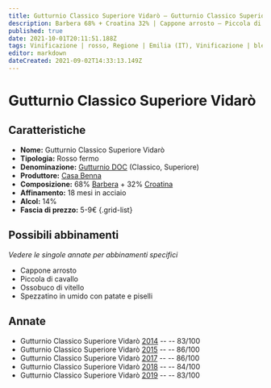 ```yaml
---
title: Gutturnio Classico Superiore Vidarò – Gutturnio Classico Superiore DOC – Casa Benna – Emilia (IT) – 5-9€ – 2★-3★
description: Barbera 68% + Croatina 32% | Cappone arrosto – Piccola di cavallo – Ossobuco di vitello – Spezzatino in umido con patate e piselli 
published: true
date: 2021-10-01T20:11:51.188Z
tags: Vinificazione | rosso, Regione | Emilia (IT), Vinificazione | blend, Vinificazione | frizzante, Valutazioni | 3 stelle, Vitigni | Barbera, Vitigni | Croatina, Prezzi | 5-9€, Alimento | cappone, Cottura | arrosto, Alimento | cavallo, Cottura | piccola, Alimento | vitello, Cottura | in umido, Aromatizzazione | con patate e piselli 
editor: markdown
dateCreated: 2021-09-02T14:33:13.149Z
---
```


# Gutturnio Classico Superiore Vidarò 

## Caratteristiche
- **Nome:** Gutturnio Classico Superiore Vidarò 
- **Tipologia:** Rosso fermo
- **Denominazione:** [Gutturnio DOC](/denominazioni/Italia/Emilia/DOC-Gutturnio) (Classico, Superiore)
- **Produttore:** [Casa Benna](/produttori/Italia/Emilia/Casa-Benna) 
- **Composizione:** 68% [Barbera](/vitigni/Italia/bacca-nera/barbera) + 32% [Croatina](/vitigni/Italia/bacca-nera/croatina)
- **Affinamento:** 18 mesi in acciaio
- **Alcol:** 14%
- **Fascia di prezzo:** 5-9€
{.grid-list}

## Possibili abbinamenti
*Vedere le singole annate per abbinamenti specifici*

- Cappone arrosto
- Piccola di cavallo 
- Ossobuco di vitello
- Spezzatino in umido con patate e piselli

## Annate
- Gutturnio Classico Superiore Vidarò [2014](/vini/Italia/Emilia/Casa-Benna/Gutturnio-Classico-Superiore-Vidaro/2014) -- <span class="star-2"></span> -- 83/100
- Gutturnio Classico Superiore Vidarò [2015](/vini/Italia/Emilia/Casa-Benna/Gutturnio-Classico-Superiore-Vidaro/2015) -- <span class="star-3"></span> -- 86/100
- Gutturnio Classico Superiore Vidarò [2017](/vini/Italia/Emilia/Casa-Benna/Gutturnio-Classico-Superiore-Vidaro/2017) -- <span class="star-3"></span> -- 86/100
- Gutturnio Classico Superiore Vidarò [2018](/vini/Italia/Emilia/Casa-Benna/Gutturnio-Classico-Superiore-Vidaro/2018) -- <span class="star-2"></span> -- 84/100
- Gutturnio Classico Superiore Vidarò [2019](/vini/Italia/Emilia/Casa-Benna/Gutturnio-Classico-Superiore-Vidaro/2019) -- <span class="star-2"></span> -- 83/100

